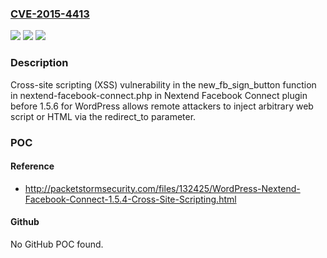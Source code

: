 ### [CVE-2015-4413](https://cve.mitre.org/cgi-bin/cvename.cgi?name=CVE-2015-4413)
![](https://img.shields.io/static/v1?label=Product&message=n%2Fa&color=blue)
![](https://img.shields.io/static/v1?label=Version&message=n%2Fa&color=blue)
![](https://img.shields.io/static/v1?label=Vulnerability&message=n%2Fa&color=brighgreen)

### Description

Cross-site scripting (XSS) vulnerability in the new_fb_sign_button function in nextend-facebook-connect.php in Nextend Facebook Connect plugin before 1.5.6 for WordPress allows remote attackers to inject arbitrary web script or HTML via the redirect_to parameter.

### POC

#### Reference
- http://packetstormsecurity.com/files/132425/WordPress-Nextend-Facebook-Connect-1.5.4-Cross-Site-Scripting.html

#### Github
No GitHub POC found.

